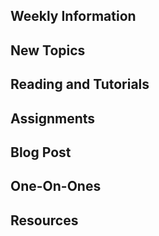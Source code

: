 ## Weekly Information

## New Topics

## Reading and Tutorials

## Assignments

## Blog Post

## One-On-Ones

## Resources
